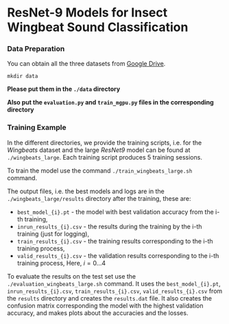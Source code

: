 # ResNet-9 Models for Insect Wingbeat Sound Classification

### Data Preparation

You can obtain all the three datasets from [Google Drive](https://drive.google.com/drive/folders/1kt94eoQ4LKunu0DCHxmZfUbXmmrlpdK2?usp=sharing).

```
mkdir data
```
**Please put them in the `./data` directory**

**Also put the `evaluation.py` and `train_mgpu.py` files in the corresponding directory**

### Training Example
In the different directories, we provide the training scripts, i.e. for the *Wingbeats* dataset and the large *ResNet9* model can be found
at `./wingbeats_large`. Each training script produces 5 training sessions.

To train the model use the command `./train_wingbeats_large.sh` command. 

The output files, i.e. the best models and logs are in the `./wingbeats_large/results` directory after the training, these are:
* `best_model_{i}.pt` - the model with best validation accuracy from the i-th training,
* `inrun_results_{i}.csv` - the results during the training by the i-th training (just for logging),
* `train_results_{i}.csv` - the training results corresponding to the i-th training process,
* `valid_results_{i}.csv` - the validation results corresponding to the i-th training process,
Here, $i=0...4$

To evaluate the results on the test set use the `./evaluation_wingbeats_large.sh` command. It uses the
`best_model_{i}.pt`, `inrun_results_{i}.csv`, `train_results_{i}.csv`, `valid_results_{i}.csv` from the `results` directory and
creates the `results.dat` file. It also creates the confusion matrix corresponding the model with the highest validation accuracy,
and makes plots about the accuracies and the losses.

 
